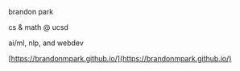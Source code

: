 brandon park

cs & math @ ucsd

ai/ml, nlp, and webdev

[https://brandonmpark.github.io/](https://brandonmpark.github.io/)
